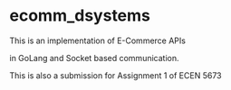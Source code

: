 # ecomm_dsystems
This is an implementation of E-Commerce APIs 

in GoLang and Socket based communication. 


This is also a submission for Assignment 1 of ECEN 5673

